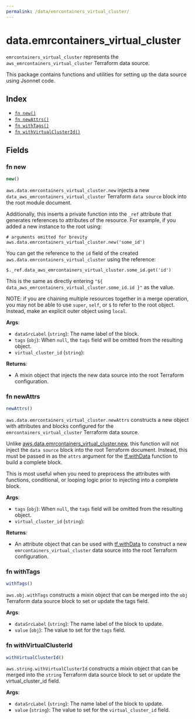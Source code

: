 ```yaml
---
permalink: /data/emrcontainers_virtual_cluster/
---
```


# data.emrcontainers_virtual_cluster

`emrcontainers_virtual_cluster` represents the `aws_emrcontainers_virtual_cluster` Terraform data source.



This package contains functions and utilities for setting up the data source using Jsonnet code.


## Index

* [`fn new()`](#fn-new)
* [`fn newAttrs()`](#fn-newattrs)
* [`fn withTags()`](#fn-withtags)
* [`fn withVirtualClusterId()`](#fn-withvirtualclusterid)

## Fields

### fn new

```ts
new()
```


`aws.data.emrcontainers_virtual_cluster.new` injects a new `data_aws_emrcontainers_virtual_cluster` Terraform `data source`
block into the root module document.

Additionally, this inserts a private function into the `_ref` attribute that generates references to attributes of the
resource. For example, if you added a new instance to the root using:

    # arguments omitted for brevity
    aws.data.emrcontainers_virtual_cluster.new('some_id')

You can get the reference to the `id` field of the created `aws.data.emrcontainers_virtual_cluster` using the reference:

    $._ref.data_aws_emrcontainers_virtual_cluster.some_id.get('id')

This is the same as directly entering `"${ data_aws_emrcontainers_virtual_cluster.some_id.id }"` as the value.

NOTE: if you are chaining multiple resources together in a merge operation, you may not be able to use `super`, `self`,
or `$` to refer to the root object. Instead, make an explicit outer object using `local`.

**Args**:
  - `dataSrcLabel` (`string`): The name label of the block.
  - `tags` (`obj`):  When `null`, the `tags` field will be omitted from the resulting object.
  - `virtual_cluster_id` (`string`): 

**Returns**:
- A mixin object that injects the new data source into the root Terraform configuration.


### fn newAttrs

```ts
newAttrs()
```


`aws.data.emrcontainers_virtual_cluster.newAttrs` constructs a new object with attributes and blocks configured for the `emrcontainers_virtual_cluster`
Terraform data source.

Unlike [aws.data.emrcontainers_virtual_cluster.new](#fn-new), this function will not inject the `data source`
block into the root Terraform document. Instead, this must be passed in as the `attrs` argument for the
[tf.withData](https://github.com/tf-libsonnet/core/tree/main/docs#fn-withdata) function to build a complete block.

This is most useful when you need to preprocess the attributes with functions, conditional, or looping logic prior to
injecting into a complete block.

**Args**:
  - `tags` (`obj`):  When `null`, the `tags` field will be omitted from the resulting object.
  - `virtual_cluster_id` (`string`): 

**Returns**:
  - An attribute object that can be used with [tf.withData](https://github.com/tf-libsonnet/core/tree/main/docs#fn-withdata) to construct a new `emrcontainers_virtual_cluster` data source into the root Terraform configuration.


### fn withTags

```ts
withTags()
```

`aws.obj.withTags` constructs a mixin object that can be merged into the `obj`
Terraform data source block to set or update the tags field.



**Args**:
  - `dataSrcLabel` (`string`): The name label of the block to update.
  - `value` (`obj`): The value to set for the `tags` field.


### fn withVirtualClusterId

```ts
withVirtualClusterId()
```

`aws.string.withVirtualClusterId` constructs a mixin object that can be merged into the `string`
Terraform data source block to set or update the virtual_cluster_id field.



**Args**:
  - `dataSrcLabel` (`string`): The name label of the block to update.
  - `value` (`string`): The value to set for the `virtual_cluster_id` field.

